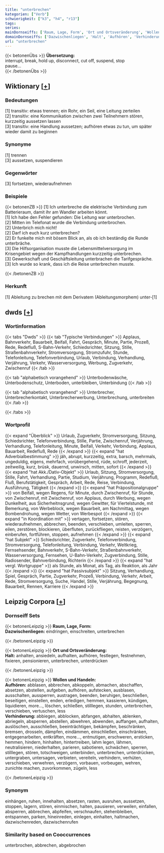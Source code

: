 ```yaml
---
title: "unterbrechen"
kategorien: ["Verb"]
schwierigkeit: ["k3", "h4", "r13"]
tags:
series:
mainDornseiffs: ['Raum, Lage, Form', 'Ort und Ortsveränderung', 'Wollen und Handeln']
domainDornseiffs: ['Dazwischenliegen', 'Halt', 'Aufhören', 'Verhinderung']
url: "unterbrechen"
---
```


{{< betonenÜbs >}}
**Übersetzung:**  
interrupt, break, hold up, disconnect, cut off, suspend, stop  
pause...  
{{< /betonenÜbs >}}

## Wiktionary [[+](https://de.wiktionary.org/wiki/unterbrechen)]

### Bedeutungen
[1] transitiv: etwas trennen; ein Rohr, ein Seil, eine Leitung zerteilen  
[2] transitiv: eine Kommunikation zwischen zwei Teilnehmern stören, kurzzeitig aussetzen lassen  
[3] transitiv: eine Handlung aussetzen; aufhören etwas zu tun, um später wieder damit zu beginnen  

### Synonyme
[1] trennen  
[3] aussetzen, suspendieren  

### Gegenwörter
[3] fortsetzen, wiederaufnehmen  

### Beispiele
{{< betonenZB >}}
[1] Ich unterbreche die elektrische Verbindung zum Batterieraum, damit ihr am Wandler arbeiten könnt.  
[1] Ich habe den Fehler gefunden: Die Leitung war unterbrochen.  
[2] Mitten im Telefonat wurde die Verbindung unterbrochen.  
[2] Unterbrich mich nicht!  
[2] Darf ich euch kurz unterbrechen?  
[2] Er funkelte mich mit bösem Blick an, als ob ich beständig die Runde unterbräche.  
[3] Die Hilfsorganisation musste die Lebensmittelversorgung im Krisengebiet wegen der Kampfhandlungen kurzzeitig unterbrechen.  
[3] Gewerkschaft und Geschäftsleitung unterbrachen die Tarifgespräche.  
[3] Ich wurde so krank, dass ich die Reise unterbrechen musste.  

{{< /betonenZB >}}
### Herkunft
[1] Ableitung zu brechen mit dem Derivatem (Ableitungsmorphem) unter-[1]  



## dwds [[+](https://www.dwds.de/wb/unterbrechen)]

### Wortinformation
{{< tabs "Dwds" >}}
{{< tab "Typische Verbindungen" >}}
Applaus, Bahnverkehr, Bauarbeit, Beifall, Fahrt, Gespräch, Minute, Partie, Prozeß, Rede, Redefluß, S-Bahn-Verkehr, Schiedsrichter, Sitzung, Stille, Straßenbahnverkehr, Stromversorgung, Stromzufuhr, Stunde, Telefonleitung, Telefonverbindung, Urlaub, Verbindung, Verhandlung, Verjährung, Verkehr, Wasserversorgung, Werbung, Zugverkehr, Zwischenruf
{{< /tab >}}

{{< tab "alphabetisch vorangehend" >}}
Unterbodenwäsche, Unterbodenschutz, Unterboden, unterbleiben, Unterbindung
{{< /tab >}}

{{< tab "alphabetisch vorangehend" >}}
Unterbrecher, Unterbrecherkontakt, Unterbrecherwerbung, Unterbrechung, unterbreiten
{{< /tab >}}

{{< /tabs >}}

### Wortprofil
{{< expand "Überblick" >}} Urlaub, Zugverkehr, Stromversorgung, Sitzung, Schiedsrichter, Telefonverbindung, Stille, Partie, Zwischenruf, Verjährung, Verhandlung, Telefonleitung, Minute, Beifall, Verkehr, Verbindung, Applaus, Bauarbeit, Redefluß, Rede {{< /expand >}}
{{< expand "hat Adverbialbestimmung" >}} jäh, abrupt, kurzzeitig, extra, barsch, mehrmals, ungeduldig, eigens, mehrfach, vorübergehend, rüde, schroff, jederzeit, zeitweilig, kurz, brüsk, dauernd, unwirsch, mitten, sofort {{< /expand >}}
{{< expand "hat Akk./Dativ-Objekt" >}} Urlaub, Sitzung, Stromversorgung, Stille, Fahrt, Verhandlung, Partie, Studium, Verjährung, Programm, Redefluß, Fluß, Berufstätigkeit, Gespräch, Arbeit, Rede, Reise, Verbindung, Ausführung, Tätigkeit {{< /expand >}}
{{< expand "hat Präpositionalgruppe" >}} von Beifall, wegen Regens, für Minute, durch Zwischenruf, für Stunde, von Zwischenruf, mit Zwischenruf, von Applaus, durch Werbung, wegen Dunkelheit, aus Sicherheitnsgrund, wegen Gewitter, für Viertelstunde, mit Bemerkung, von Werbeblock, wegen Bauarbeit, am Nachmittag, wegen Bombendrohung, wegen Wetter, von Werbespot {{< /expand >}}
{{< expand "in Koordination mit" >}} vertagen, fortsetzen, stören, wiederaufnehmen, abbrechen, beenden, verschieben, umleiten, sperren, eilen, zerstören, blockieren, überfluten, zurückfliegen, reisten, verzögern, einberufen, fortführen, stoppen, aufnehmen {{< /expand >}}
{{< expand "hat Subjekt" >}} Schiedsrichter, Zugverkehr, Telefonverbindung, Stromversorgung, Telefonleitung, Verbindung, Verkehr, Weltkrieg, Fernsehsender, Bahnverkehr, S-Bahn-Verkehr, Straßenbahnverkehr, Wasserversorgung, Fernsehen, U-Bahn-Verkehr, Zugverbindung, Stille, Radiosender, Bahnverbindung, Richterin {{< /expand >}}
{{< expand "hat vergl. Wortgruppe" >}} als Stunde, als Monat, als Tag, als Reaktion, als Jahr {{< /expand >}}
{{< expand "hat Passivsubjekt" >}} Sitzung, Verhandlung, Spiel, Gespräch, Partie, Zugverkehr, Prozeß, Verbindung, Verkehr, Arbeit, Rede, Stromversorgung, Suche, Handel, Stille, Verjährung, Begegnung, Bauarbeit, Rennen, Karriere {{< /expand >}}

## Leipzig Corpora [[+](https://corpora.uni-leipzig.de/en/res?word=unterbrechen&corpusId=deu_newscrawl-public_2018)]

### Dornseiff Sets
{{< betonenLeipzig >}}
**Raum, Lage, Form:**  
**Dazwischenliegen:** eindringen, einschreiten, unterbrechen  

{{< /betonenLeipzig >}}


{{< betonenLeipzig >}}
**Ort und Ortsveränderung:**  
**Halt:** anhalten, ansiedeln, aufhalten, aufhören, festlegen, festnehmen, fixieren, pensionieren, unterbrechen, unterdrücken  

{{< /betonenLeipzig >}}


{{< betonenLeipzig >}}
**Wollen und Handeln:**  
**Aufhören:** abblasen, abbrechen, abkoppeln, abmachen, abschaffen, absetzen, abstellen, aufgeben, aufhören, aufstecken, ausblasen, ausschalten, aussperren, austragen, beenden, beruhigen, beschließen, beseitigen, einstellen, enden, erledigen, hemmen, kassieren, kündigen, liquidieren, more..., löschen, schließen, stilllegen, stunden, unterbrechen, verschieben, vertuschen, less  
**Verhinderung:** abbiegen, abblocken, abfangen, abhalten, ablenken, abriegeln, absperren, abstellen, abwehren, abwenden, auffangen, aufhalten, auslöschen, ausschließen, beeinträchtigen, bekämpfen, beschränken, bremsen, drosseln, dämpfen, eindämmen, einschließen, einschränken, entgegenarbeiten, entkräften, more..., entmutigen, erschweren, ersticken, hemmen, hindern, hinhalten, hintertreiben, lahm legen, lähmen, neutralisieren, niederhalten, parieren, sabotieren, schwächen, sperren, stilllegen, stören, totschweigen, unterbinden, unterbrechen, unterdrücken, untergraben, untersagen, verbieten, vereiteln, verhindern, verhüten, verschieben, verwehren, verzögern, vorbauen, vorbeugen, wehren, zunichte machen, zuvorkommen, zügeln, less  

{{< /betonenLeipzig >}}

### Synonym
einhängen, ruhen, innehalten, absetzen, rasten, ausruhen, aussetzen, stoppen, lagern, stören, einmischen, halten, pausieren, verweilen, einfallen, absperren, abbrechen, abpfeifen, verschnaufen, stehenbleiben, entspannen, parken, hineinreden, einlegen, einhalten, haltmachen, dazwischenreden, dazwischenrufen


### Similarity based on Cooccurrences
unterbrochen, abbrechen, abgebrochen

